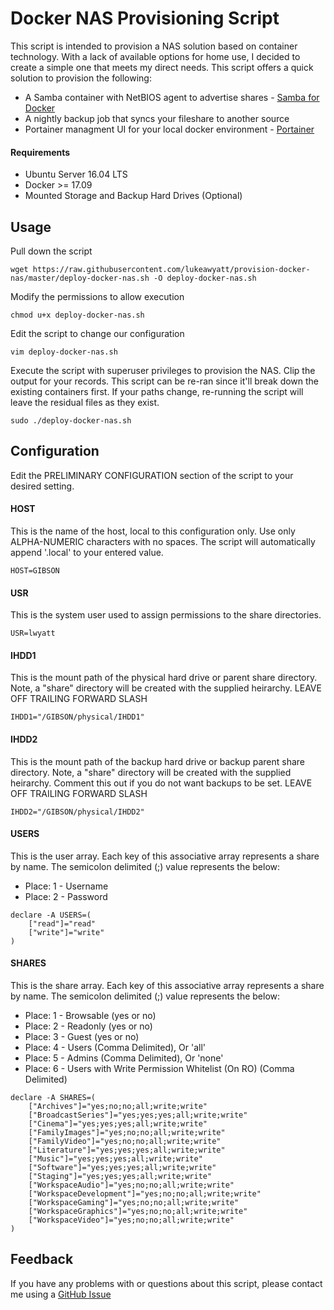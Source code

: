 # Docker NAS Provisioning Script

This script is intended to provision a NAS solution based on container technology.  With a lack of available options for home use, I decided to create a simple one that meets my direct needs.  This script offers a quick solution to provision the following:

* A Samba container with NetBIOS agent to advertise shares - [Samba for Docker](https://github.com/dperson/samba)
* A nightly backup job that syncs your fileshare to another source
* Portainer managment UI for your local docker environment - [Portainer](https://github.com/portainer/portainer)


#### Requirements

* Ubuntu Server 16.04 LTS
* Docker >= 17.09
* Mounted Storage and Backup Hard Drives (Optional)


## Usage

Pull down the script 

```shell
wget https://raw.githubusercontent.com/lukeawyatt/provision-docker-nas/master/deploy-docker-nas.sh -O deploy-docker-nas.sh
```

Modify the permissions to allow execution

```shell
chmod u+x deploy-docker-nas.sh
```

Edit the script to change our configuration

```shell
vim deploy-docker-nas.sh
```

Execute the script with superuser privileges to provision the NAS.  Clip the output for your records.  This script can be re-ran since it'll break down the existing containers first.  If your paths change, re-running the script will leave the residual files as they exist.
```shell
sudo ./deploy-docker-nas.sh
```


## Configuration

Edit the PRELIMINARY CONFIGURATION section of the script to your desired setting.  

#### HOST
This is the name of the host, local to this configuration only. Use only ALPHA-NUMERIC characters with no spaces. The script will automatically append '.local' to your entered value.

```shell
HOST=GIBSON
```

#### USR
This is the system user used to assign permissions to the share directories.

```shell
USR=lwyatt
```

#### IHDD1
This is the mount path of the physical hard drive or parent share directory.
Note, a "share" directory will be created with the supplied heirarchy.
LEAVE OFF TRAILING FORWARD SLASH

```shell
IHDD1="/GIBSON/physical/IHDD1"
```

#### IHDD2
This is the mount path of the backup hard drive or backup parent share 
directory. Note, a "share" directory will be created with the supplied 
heirarchy. Comment this out if you do not want backups to be set.
LEAVE OFF TRAILING FORWARD SLASH

```shell
IHDD2="/GIBSON/physical/IHDD2"
```

#### USERS
This is the user array. Each key of this associative array represents a
share by name. The semicolon delimited (;) value represents the below:

* Place: 1 - Username
* Place: 2 - Password


```shell
declare -A USERS=(
	["read"]="read"
	["write"]="write"
)
```

#### SHARES
This is the share array. Each key of this associative array represents a
share by name. The semicolon delimited (;) value represents the below:

* Place: 1 - Browsable (yes or no)
* Place: 2 - Readonly (yes or no)
* Place: 3 - Guest (yes or no)
* Place: 4 - Users (Comma Delimited), Or 'all'
* Place: 5 - Admins (Comma Delimited), Or 'none'
* Place: 6 - Users with Write Permission Whitelist (On RO) (Comma Delimited)


```shell
declare -A SHARES=(
	["Archives"]="yes;no;no;all;write;write"
	["BroadcastSeries"]="yes;yes;yes;all;write;write"
	["Cinema"]="yes;yes;yes;all;write;write"
	["FamilyImages"]="yes;no;no;all;write;write"
	["FamilyVideo"]="yes;no;no;all;write;write"
	["Literature"]="yes;yes;yes;all;write;write"
	["Music"]="yes;yes;yes;all;write;write"
	["Software"]="yes;yes;yes;all;write;write"
	["Staging"]="yes;yes;yes;all;write;write"
	["WorkspaceAudio"]="yes;no;no;all;write;write"
	["WorkspaceDevelopment"]="yes;no;no;all;write;write"
	["WorkspaceGaming"]="yes;no;no;all;write;write"
	["WorkspaceGraphics"]="yes;no;no;all;write;write"
	["WorkspaceVideo"]="yes;no;no;all;write;write"
)
```


## Feedback

If you have any problems with or questions about this script, please contact me using a [GitHub Issue](https://github.com/lukeawyatt/provision-docker-nas/issues)